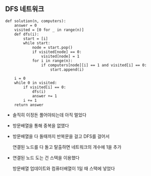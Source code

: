 ## DFS 네트워크

```
def solution(n, computers):
    answer = 0
    visited = [0 for _ in range(n)]
    def dfs(i):
        start = [i]
        while start:
            node = start.pop()
            if visited[node] == 0:
                visited[node] = 1
            for i in range(n):
                if computers[node][i] == 1 and visited[i] == 0:
                    start.append(i)
        
    i = 0
    while 0 in visited:
        if visited[i] == 0:
            dfs(i)
            answer += 1
        i += 1
    return answer
```

- 솔직히 이정돈 풀어야되는데 아직 멀었다

- 방문배열을 통해 중복을 없앴다

- 방문배열을 다 돌때까지 반복문을 걸고 DFS를 걸어서

  연결된 노드를 다 돌고 탈출하면 네트워크의 개수에 1을 추가

- 연결된 노드 도는 건 스택을 이용했다

  방문배열 업데이트와 컴퓨터배열이 1일 때 스택에 넣었다